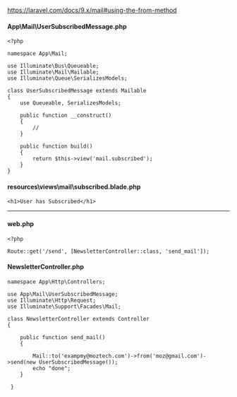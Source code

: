 https://laravel.com/docs/9.x/mail#using-the-from-method

#### App\Mail\UserSubscribedMessage.php

```
<?php

namespace App\Mail;

use Illuminate\Bus\Queueable;
use Illuminate\Mail\Mailable;
use Illuminate\Queue\SerializesModels;

class UserSubscribedMessage extends Mailable
{
    use Queueable, SerializesModels;

    public function __construct()
    {
        //
    }

    public function build()
    {
        return $this->view('mail.subscribed');
    }
}
```

####  resources\views\mail\subscribed.blade.php
```
<h1>User has Subscribed</h1>

```

---------------------------------------------------------------------------------

#### web.php
```
<?php

Route::get('/send', [NewsletterController::class, 'send_mail']);
```
#### NewsletterController.php

```
namespace App\Http\Controllers;

use App\Mail\UserSubscribedMessage;
use Illuminate\Http\Request;
use Illuminate\Support\Facades\Mail;

class NewsletterController extends Controller
{
   
    public function send_mail()
    {

        Mail::to('exampmy@moztech.com')->from('moz@gmail.com')->send(new UserSubscribedMessage());
        echo "done";
    }
    
 }
